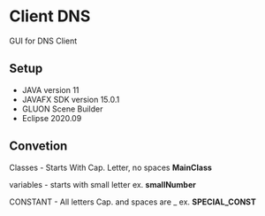 # Client DNS
GUI for DNS Client


## Setup
- JAVA version 11
- JAVAFX SDK version 15.0.1
- GLUON Scene Builder
- Eclipse 2020.09

## Convetion

Classes - Starts With Cap. Letter, no spaces **MainClass**

variables - starts with small letter ex. **smallNumber**

CONSTANT - All letters Cap. and spaces are _ ex. **SPECIAL_CONST**
